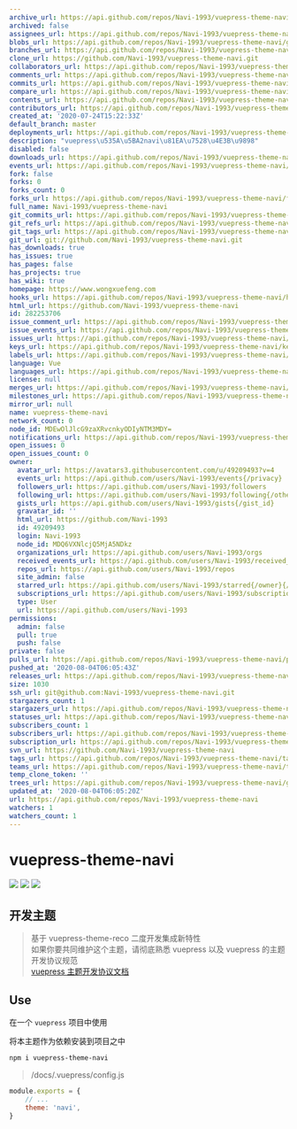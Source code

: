 ```yaml
---
archive_url: https://api.github.com/repos/Navi-1993/vuepress-theme-navi/{archive_format}{/ref}
archived: false
assignees_url: https://api.github.com/repos/Navi-1993/vuepress-theme-navi/assignees{/user}
blobs_url: https://api.github.com/repos/Navi-1993/vuepress-theme-navi/git/blobs{/sha}
branches_url: https://api.github.com/repos/Navi-1993/vuepress-theme-navi/branches{/branch}
clone_url: https://github.com/Navi-1993/vuepress-theme-navi.git
collaborators_url: https://api.github.com/repos/Navi-1993/vuepress-theme-navi/collaborators{/collaborator}
comments_url: https://api.github.com/repos/Navi-1993/vuepress-theme-navi/comments{/number}
commits_url: https://api.github.com/repos/Navi-1993/vuepress-theme-navi/commits{/sha}
compare_url: https://api.github.com/repos/Navi-1993/vuepress-theme-navi/compare/{base}...{head}
contents_url: https://api.github.com/repos/Navi-1993/vuepress-theme-navi/contents/{+path}
contributors_url: https://api.github.com/repos/Navi-1993/vuepress-theme-navi/contributors
created_at: '2020-07-24T15:22:33Z'
default_branch: master
deployments_url: https://api.github.com/repos/Navi-1993/vuepress-theme-navi/deployments
description: "vuepress\u535A\u5BA2navi\u81EA\u7528\u4E3B\u9898"
disabled: false
downloads_url: https://api.github.com/repos/Navi-1993/vuepress-theme-navi/downloads
events_url: https://api.github.com/repos/Navi-1993/vuepress-theme-navi/events
fork: false
forks: 0
forks_count: 0
forks_url: https://api.github.com/repos/Navi-1993/vuepress-theme-navi/forks
full_name: Navi-1993/vuepress-theme-navi
git_commits_url: https://api.github.com/repos/Navi-1993/vuepress-theme-navi/git/commits{/sha}
git_refs_url: https://api.github.com/repos/Navi-1993/vuepress-theme-navi/git/refs{/sha}
git_tags_url: https://api.github.com/repos/Navi-1993/vuepress-theme-navi/git/tags{/sha}
git_url: git://github.com/Navi-1993/vuepress-theme-navi.git
has_downloads: true
has_issues: true
has_pages: false
has_projects: true
has_wiki: true
homepage: https://www.wongxuefeng.com
hooks_url: https://api.github.com/repos/Navi-1993/vuepress-theme-navi/hooks
html_url: https://github.com/Navi-1993/vuepress-theme-navi
id: 282253706
issue_comment_url: https://api.github.com/repos/Navi-1993/vuepress-theme-navi/issues/comments{/number}
issue_events_url: https://api.github.com/repos/Navi-1993/vuepress-theme-navi/issues/events{/number}
issues_url: https://api.github.com/repos/Navi-1993/vuepress-theme-navi/issues{/number}
keys_url: https://api.github.com/repos/Navi-1993/vuepress-theme-navi/keys{/key_id}
labels_url: https://api.github.com/repos/Navi-1993/vuepress-theme-navi/labels{/name}
language: Vue
languages_url: https://api.github.com/repos/Navi-1993/vuepress-theme-navi/languages
license: null
merges_url: https://api.github.com/repos/Navi-1993/vuepress-theme-navi/merges
milestones_url: https://api.github.com/repos/Navi-1993/vuepress-theme-navi/milestones{/number}
mirror_url: null
name: vuepress-theme-navi
network_count: 0
node_id: MDEwOlJlcG9zaXRvcnkyODIyNTM3MDY=
notifications_url: https://api.github.com/repos/Navi-1993/vuepress-theme-navi/notifications{?since,all,participating}
open_issues: 0
open_issues_count: 0
owner:
  avatar_url: https://avatars3.githubusercontent.com/u/49209493?v=4
  events_url: https://api.github.com/users/Navi-1993/events{/privacy}
  followers_url: https://api.github.com/users/Navi-1993/followers
  following_url: https://api.github.com/users/Navi-1993/following{/other_user}
  gists_url: https://api.github.com/users/Navi-1993/gists{/gist_id}
  gravatar_id: ''
  html_url: https://github.com/Navi-1993
  id: 49209493
  login: Navi-1993
  node_id: MDQ6VXNlcjQ5MjA5NDkz
  organizations_url: https://api.github.com/users/Navi-1993/orgs
  received_events_url: https://api.github.com/users/Navi-1993/received_events
  repos_url: https://api.github.com/users/Navi-1993/repos
  site_admin: false
  starred_url: https://api.github.com/users/Navi-1993/starred{/owner}{/repo}
  subscriptions_url: https://api.github.com/users/Navi-1993/subscriptions
  type: User
  url: https://api.github.com/users/Navi-1993
permissions:
  admin: false
  pull: true
  push: false
private: false
pulls_url: https://api.github.com/repos/Navi-1993/vuepress-theme-navi/pulls{/number}
pushed_at: '2020-08-04T06:05:43Z'
releases_url: https://api.github.com/repos/Navi-1993/vuepress-theme-navi/releases{/id}
size: 1030
ssh_url: git@github.com:Navi-1993/vuepress-theme-navi.git
stargazers_count: 1
stargazers_url: https://api.github.com/repos/Navi-1993/vuepress-theme-navi/stargazers
statuses_url: https://api.github.com/repos/Navi-1993/vuepress-theme-navi/statuses/{sha}
subscribers_count: 1
subscribers_url: https://api.github.com/repos/Navi-1993/vuepress-theme-navi/subscribers
subscription_url: https://api.github.com/repos/Navi-1993/vuepress-theme-navi/subscription
svn_url: https://github.com/Navi-1993/vuepress-theme-navi
tags_url: https://api.github.com/repos/Navi-1993/vuepress-theme-navi/tags
teams_url: https://api.github.com/repos/Navi-1993/vuepress-theme-navi/teams
temp_clone_token: ''
trees_url: https://api.github.com/repos/Navi-1993/vuepress-theme-navi/git/trees{/sha}
updated_at: '2020-08-04T06:05:20Z'
url: https://api.github.com/repos/Navi-1993/vuepress-theme-navi
watchers: 1
watchers_count: 1
---
```


# vuepress-theme-navi

[![](https://img.shields.io/npm/v/vuepress-theme-navi.svg)](https://www.npmjs.com/package/vuepress-theme-navi)
[![](https://img.shields.io/npm/dt/vuepress-theme-navi.svg)](https://www.npmjs.com/package/vuepress-theme-navi)
[![](https://img.shields.io/npm/l/vuepress-theme-navi.svg)](https://github.com/Navi-1993/vuepress-theme-navi)

## 开发主题

> 基于 vuepress-theme-reco 二度开发集成新特性  
> 如果你要共同维护这个主题，请彻底熟悉 vuepress 以及 vuepress 的主题开发协议规范  
> [vuepress 主题开发协议文档](https://vuepress.vuejs.org/zh/theme/)  

## Use

在一个 `vuepress` 项目中使用

将本主题作为依赖安装到项目之中

```bash
npm i vuepress-theme-navi
```

> /docs/.vuepress/config.js

```js
module.exports = {
	// ...
	theme: 'navi',
}
```
